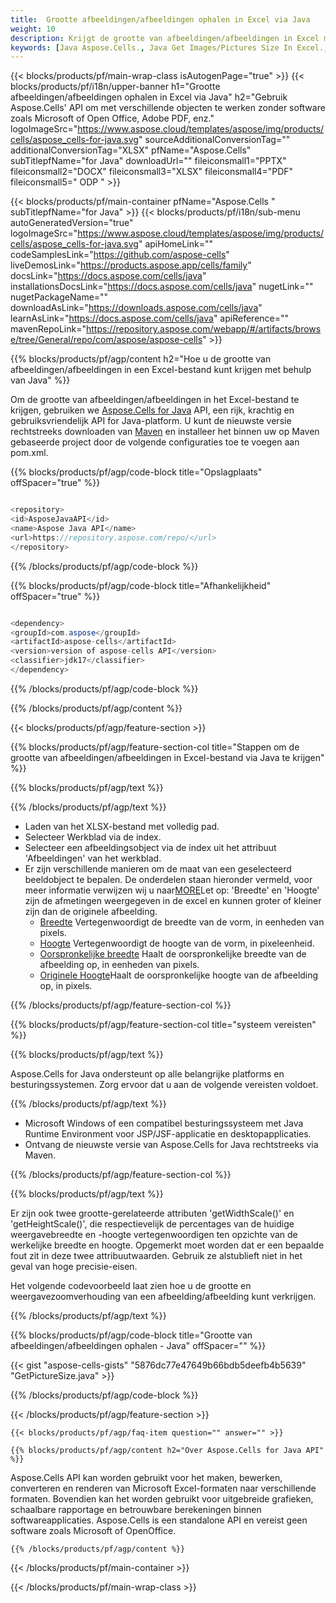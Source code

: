 ```yaml
---
title:  Grootte afbeeldingen/afbeeldingen ophalen in Excel via Java
weight: 10
description: Krijgt de grootte van afbeeldingen/afbeeldingen in Excel met behulp van Aspose.Cells' Java API zonder enige software zoals Microsoft of Open Office, Adobe PDF, enz.
keywords: [Java Aspose.Cells., Java Get Images/Pictures Size In Excel., Java Obtain Images/Pictures Size In Excel., Java Access Images/Pictures Size In Excel]
---
```

{{< blocks/products/pf/main-wrap-class isAutogenPage="true" >}}
{{< blocks/products/pf/i18n/upper-banner h1="Grootte afbeeldingen/afbeeldingen ophalen in Excel via Java" h2="Gebruik Aspose.Cells\' API om met verschillende objecten te werken zonder software zoals Microsoft of Open Office, Adobe PDF, enz." logoImageSrc="https://www.aspose.cloud/templates/aspose/img/products/cells/aspose_cells-for-java.svg" sourceAdditionalConversionTag="" additionalConversionTag="XLSX" pfName="Aspose.Cells" subTitlepfName="for Java" downloadUrl="" fileiconsmall1="PPTX" fileiconsmall2="DOCX" fileiconsmall3="XLSX" fileiconsmall4="PDF" fileiconsmall5=" ODP " >}}

{{< blocks/products/pf/main-container pfName="Aspose.Cells " subTitlepfName="for Java" >}}
{{< blocks/products/pf/i18n/sub-menu autoGeneratedVersion="true" logoImageSrc="https://www.aspose.cloud/templates/aspose/img/products/cells/aspose_cells-for-java.svg" apiHomeLink="" codeSamplesLink="https://github.com/aspose-cells" liveDemosLink="https://products.aspose.app/cells/family" docsLink="https://docs.aspose.com/cells/java" installationsDocsLink="https://docs.aspose.com/cells/java" nugetLink="" nugetPackageName="" downloadAsLink="https://downloads.aspose.com/cells/java" learnAsLink="https://docs.aspose.com/cells/java" apiReference="" mavenRepoLink="https://repository.aspose.com/webapp/#/artifacts/browse/tree/General/repo/com/aspose/aspose-cells" >}}

{{% blocks/products/pf/agp/content h2="Hoe u de grootte van afbeeldingen/afbeeldingen in een Excel-bestand kunt krijgen met behulp van Java" %}}

 Om de grootte van afbeeldingen/afbeeldingen in het Excel-bestand te krijgen, gebruiken we
 [Aspose.Cells for Java](https://products.aspose.com/cells/java) 
 API, een rijk, krachtig en gebruiksvriendelijk API for Java-platform. U kunt de nieuwste versie rechtstreeks downloaden van
 [Maven](https://repository.aspose.com/webapp/#/artifacts/browse/tree/General/repo/com/aspose/aspose-cells) 
 en installeer het binnen uw op Maven gebaseerde project door de volgende configuraties toe te voegen aan pom.xml.

{{% blocks/products/pf/agp/code-block title="Opslagplaats" offSpacer="true" %}}

```cs

<repository>
<id>AsposeJavaAPI</id>
<name>Aspose Java API</name>
<url>https://repository.aspose.com/repo/</url>
</repository>

```

{{% /blocks/products/pf/agp/code-block %}}

{{% blocks/products/pf/agp/code-block title="Afhankelijkheid" offSpacer="true" %}}

```cs

<dependency>
<groupId>com.aspose</groupId>
<artifactId>aspose-cells</artifactId>
<version>version of aspose-cells API</version>
<classifier>jdk17</classifier>
</dependency>

```

{{% /blocks/products/pf/agp/code-block %}}

{{% /blocks/products/pf/agp/content %}}

{{< blocks/products/pf/agp/feature-section >}}

{{% blocks/products/pf/agp/feature-section-col title="Stappen om de grootte van afbeeldingen/afbeeldingen in Excel-bestand via Java te krijgen" %}}

{{% blocks/products/pf/agp/text %}}

{{% /blocks/products/pf/agp/text %}}

+ Laden van het XLSX-bestand met volledig pad.
+ Selecteer Werkblad via de index.
+ Selecteer een afbeeldingsobject via de index uit het attribuut 'Afbeeldingen' van het werkblad.
 + Er zijn verschillende manieren om de maat van een geselecteerd beeldobject te bepalen. De onderdelen staan hieronder vermeld, voor meer informatie verwijzen wij u naar[MORE](https://reference.aspose.com/cells/java/com.aspose.cells/picture/)Let op: 'Breedte' en 'Hoogte' zijn de afmetingen weergegeven in de excel en kunnen groter of kleiner zijn dan de originele afbeelding.
    + [Breedte](https://reference.aspose.com/cells/java/com.aspose.cells/picture/#getWidth--) Vertegenwoordigt de breedte van de vorm, in eenheden van pixels.
    + [Hoogte](https://reference.aspose.com/cells/java/com.aspose.cells/picture/#getHeight--) Vertegenwoordigt de hoogte van de vorm, in pixeleenheid.
    + [Oorspronkelijke breedte](https://reference.aspose.com/cells/java/com.aspose.cells/picture/#getOriginalWidth--) Haalt de oorspronkelijke breedte van de afbeelding op, in eenheden van pixels.
    + [Originele Hoogte](https://reference.aspose.com/cells/java/com.aspose.cells/picture/#getOriginalHeight--)Haalt de oorspronkelijke hoogte van de afbeelding op, in pixels.


{{% /blocks/products/pf/agp/feature-section-col %}}

{{% blocks/products/pf/agp/feature-section-col title="systeem vereisten" %}}

{{% blocks/products/pf/agp/text %}}

 Aspose.Cells for Java ondersteunt op alle belangrijke platforms en besturingssystemen. Zorg ervoor dat u aan de volgende vereisten voldoet.

{{% /blocks/products/pf/agp/text %}}

- Microsoft Windows of een compatibel besturingssysteem met Java Runtime Environment voor JSP/JSF-applicatie en desktopapplicaties.
- Ontvang de nieuwste versie van Aspose.Cells for Java rechtstreeks via Maven.

{{% /blocks/products/pf/agp/feature-section-col %}}

{{% blocks/products/pf/agp/text %}}
 
 Er zijn ook twee grootte-gerelateerde attributen 'getWidthScale()' en 'getHeightScale()', die respectievelijk de percentages van de huidige weergavebreedte en -hoogte vertegenwoordigen ten opzichte van de werkelijke breedte en hoogte.
 Opgemerkt moet worden dat er een bepaalde fout zit in deze twee attribuutwaarden. Gebruik ze alstublieft niet in het geval van hoge precisie-eisen.
 
 Het volgende codevoorbeeld laat zien hoe u de grootte en weergavezoomverhouding van een afbeelding/afbeelding kunt verkrijgen.

{{% /blocks/products/pf/agp/text %}}

{{% blocks/products/pf/agp/code-block title="Grootte van afbeeldingen/afbeeldingen ophalen - Java" offSpacer="" %}}

{{< gist "aspose-cells-gists" "5876dc77e47649b66bdb5deefb4b5639" "GetPictureSize.java" >}}

{{% /blocks/products/pf/agp/code-block %}}

{{< /blocks/products/pf/agp/feature-section >}}

    {{< blocks/products/pf/agp/faq-item question="" answer="" >}}
 

<!-- aboutfile Starts -->

    {{% blocks/products/pf/agp/content h2="Over Aspose.Cells for Java API" %}}

 Aspose.Cells API kan worden gebruikt voor het maken, bewerken, converteren en renderen van Microsoft Excel-formaten naar verschillende formaten. Bovendien kan het worden gebruikt voor uitgebreide grafieken, schaalbare rapportage en betrouwbare berekeningen binnen softwareapplicaties. Aspose.Cells is een standalone API en vereist geen software zoals Microsoft of OpenOffice.


    {{% /blocks/products/pf/agp/content %}}

    


{{< /blocks/products/pf/main-container >}}
    
{{< /blocks/products/pf/main-wrap-class >}}
